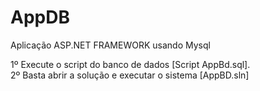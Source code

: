 # AppDB 

Aplicação ASP.NET FRAMEWORK usando Mysql

1º Execute o script do banco de dados [Script AppBd.sql]. 
<br/>
2º Basta abrir a solução e executar o sistema [AppBD.sln]
